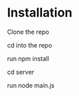 # Installation

 Clone the repo
 
 cd into the repo
 
 run npm install
 
 
 cd server
 
 run node main.js
